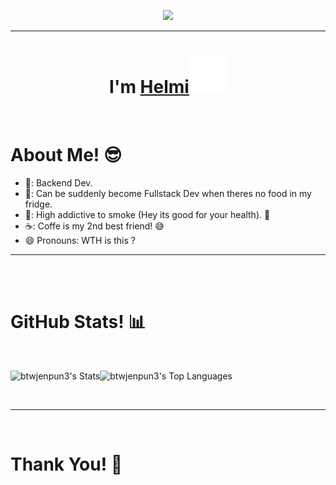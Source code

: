 <p align="center">
  <img src="https://miro.medium.com/max/2048/1*OohqW5DGh9CQS4hLY5FXzA.png" height="230"/>
</p>
<hr>
<h1 align="center">I'm <a href="https://github.com/btwjenpun3">Helmi<a><img src="https://github.com/Kathryn-Jie/Kathryn-Jie/blob/main/wave.gif" width="60px"/></h1>
<Br>
<h1>About Me! 😎</h1>

- 🏫: Backend Dev.
- 🔭: Can be suddenly become Fullstack Dev when theres no food in my fridge.
- 🚬: High addictive to smoke (Hey its good for your health). 🧠
- ☕: Coffe is my 2nd best friend! 😅
- 😄  Pronouns: WTH is this ?
  
<hr> 

<Br>
<Br>
<h1>GitHub Stats! 📊</h1>
<Br>
  
![btwjenpun3's Stats](https://github-readme-stats.vercel.app/api?username=btwjenpun3&theme=vue-dark&show_icons=true&hide_border=true&count_private=true)![btwjenpun3's Top Languages](https://github-readme-stats.vercel.app/api/top-langs/?username=btwjenpun3&theme=vue-dark&show_icons=true&hide_border=true&layout=compact)
  
    
<Br>
<hr>
<Br>
<h1>Thank You! 🤵 </h1>
